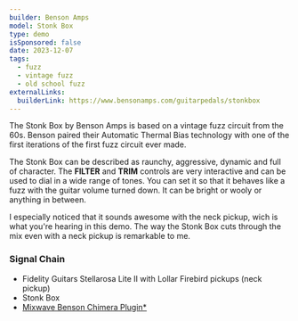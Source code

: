 ```yaml
---
builder: Benson Amps
model: Stonk Box
type: demo
isSponsored: false
date: 2023-12-07
tags:
  - fuzz
  - vintage fuzz
  - old school fuzz
externalLinks:
  builderLink: https://www.bensonamps.com/guitarpedals/stonkbox
---
```


The Stonk Box by Benson Amps is based on a vintage fuzz circuit from the 60s. Benson paired their Automatic Thermal Bias technology with one of the first iterations of the first fuzz circuit ever made.

The Stonk Box can be described as raunchy, aggressive, dynamic and full of character. The **FILTER** and **TRIM** controls are very interactive and can be used to dial in a wide range of tones. You can set it so that it behaves like a fuzz with the guitar volume turned down. It can be bright or wooly or anything in between.

I especially noticed that it sounds awesome with the neck pickup, wich is what you're hearing in this demo. The way the Stonk Box cuts through the mix even with a neck pickup is remarkable to me.

### Signal Chain

- Fidelity Guitars Stellarosa Lite II with Lollar Firebird pickups (neck pickup)
- Stonk Box
- [Mixwave Benson Chimera Plugin\*](https://sweetwater.sjv.io/B0N2PL)
